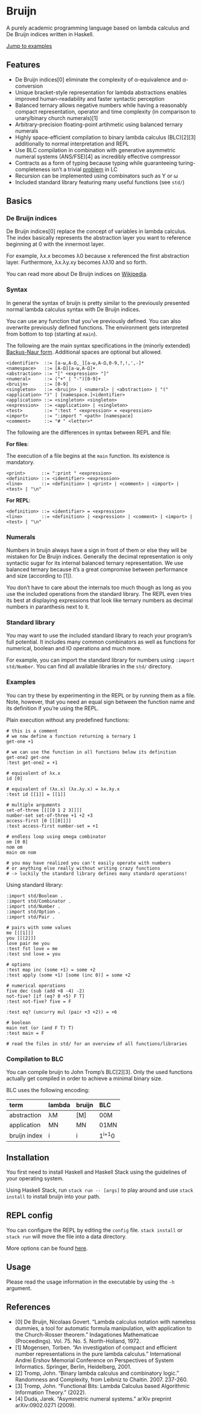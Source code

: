 # Bruijn

A purely academic programming language based on lambda calculus and De
Bruijn indices written in Haskell.

[Jump to examples](#Examples)

## Features

-   De Bruijn indices\[0\] eliminate the complexity of α-equivalence and
    α-conversion
-   Unique bracket-style representation for lambda abstractions enables
    improved human-readability and faster syntactic perception
-   Balanced ternary allows negative numbers while having a reasonably
    compact representation, operator and time complexity (in comparison
    to unary/binary church numerals)\[1\]
-   Arbitrary-precision floating-point artihmetic using balanced ternary
    numerals
-   Highly space-efficient compilation to binary lambda calculus
    (BLC)\[2\]\[3\] additionally to normal interpretation and REPL
-   Use BLC compilation in combination with generative asymmetric
    numeral systems (ANS/FSE)\[4\] as incredibly effective compressor
-   Contracts as a form of typing because typing while guaranteeing
    turing-completeness isn’t a trivial
    [problem](https://cstheory.stackexchange.com/a/31321) in LC
-   Recursion can be implemented using combinators such as Y or ω
-   Included standard library featuring many useful functions (see
    `std/`)

## Basics

### De Bruijn indices

De Bruijn indices\[0\] replace the concept of variables in lambda
calculus. The index basically represents the abstraction layer you want
to reference beginning at 0 with the innermost layer.

For example, λx.x becomes λ0 because x referenced the first abstraction
layer. Furthermore, λx.λy.xy becomes λλ10 and so forth.

You can read more about De Bruijn indices on
[Wikipedia](https://en.wikipedia.org/wiki/De_Bruijn_index).

### Syntax

In general the syntax of bruijn is pretty similar to the previously
presented normal lambda calculus syntax with De Bruijn indices.

You can use any function that you’ve previously defined. You can also
overwrite previously defined functions. The environment gets interpreted
from bottom to top (starting at `main`).

The following are the main syntax specifications in the (minorly
extended) [Backus-Naur
form](https://en.wikipedia.org/wiki/Backus%E2%80%93Naur_form).
Additional spaces are optional but allowed.

    <identifier>  ::= [a-ω,A-Ω,_][a-ω,A-Ω,0-9,?,!,',-]*
    <namespace>   ::= [A-Ω][a-ω,A-Ω]+
    <abstraction> ::= "[" <expression> "]"
    <numeral>     ::= ("+" | "-")[0-9]+
    <bruijn>      ::= [0-9]
    <singleton>   ::= <bruijn> | <numeral> | <abstraction> | "(" <application> ")" | [namespace.]<identifier>
    <application> ::= <singleton> <singleton>
    <expression>  ::= <application> | <singleton>
    <test>        ::= ":test " <expression> = <expression>
    <import>      ::= ":import " <path> [namespace]
    <comment>     ::= "# " <letter>*

The following are the differences in syntax between REPL and file:

**For files**:

The execution of a file begins at the `main` function. Its existence is
mandatory.

    <print>      ::= ":print " <expression>
    <definition> ::= <identifier> <expression>
    <line>       ::= <definition> | <print> | <comment> | <import> | <test> | "\n"

**For REPL**:

    <definition> ::= <identifier> = <expression>
    <line>       ::= <definition> | <expression> | <comment> | <import> | <test> | "\n"

### Numerals

Numbers in bruijn always have a sign in front of them or else they will
be mistaken for De Bruijn indices. Generally the decimal representation
is only syntactic sugar for its internal balanced ternary
representation. We use balanced ternary because it’s a great compromise
between performance and size (according to \[1\]).

You don’t have to care about the internals too much though as long as
you use the included operations from the standard library. The REPL even
tries its best at displaying expressions that look like ternary numbers
as decimal numbers in paranthesis next to it.

### Standard library

You may want to use the included standard library to reach your
program’s full potential. It includes many common combinators as well as
functions for numerical, boolean and IO operations and much more.

For example, you can import the standard library for numbers using
`:import std/Number`. You can find all available libraries in the `std/`
directory.

### Examples

You can try these by experimenting in the REPL or by running them as a
file. Note, however, that you need an equal sign between the function
name and its definition if you’re using the REPL.

Plain execution without any predefined functions:

    # this is a comment
    # we now define a function returning a ternary 1
    get-one +1

    # we can use the function in all functions below its definition
    get-one2 get-one
    :test get-one2 = +1

    # equivalent of λx.x
    id [0]

    # equivalent of (λx.x) (λx.λy.x) = λx.λy.x
    :test id [[1]] = [[1]]

    # multiple arguments
    set-of-three [[[[0 1 2 3]]]]
    number-set set-of-three +1 +2 +3
    access-first [0 [[[0]]]]
    :test access-first number-set = +1

    # endless loop using omega combinator
    om [0 0]
    nom om
    main om nom

    # you may have realized you can't easily operate with numbers
    # or anything else really without writing crazy functions
    # -> luckily the standard library defines many standard operations!

Using standard library:

    :import std/Boolean .
    :import std/Combinator .
    :import std/Number .
    :import std/Option .
    :import std/Pair .

    # pairs with some values
    me [[[1]]]
    you [[[2]]]
    love pair me you
    :test fst love = me
    :test snd love = you

    # options
    :test map inc (some +1) = some +2
    :test apply (some +1) [some (inc 0)] = some +2

    # numerical operations
    five dec (sub (add +8 -4) -2)
    not-five? [if (eq? 0 +5) F T]
    :test not-five? five = F

    :test eq? (uncurry mul (pair +3 +2)) = +6

    # boolean
    main not (or (and F T) T)
    :test main = F

    # read the files in std/ for an overview of all functions/libraries

### Compilation to BLC

You can compile bruijn to John Tromp’s BLC\[2\]\[3\]. Only the used
functions actually get compiled in order to achieve a minimal binary
size.

BLC uses the following encoding:

| term         | lambda | bruijn | BLC              |
|:-------------|:-------|:-------|:-----------------|
| abstraction  | λM     | \[M\]  | 00M              |
| application  | MN     | MN     | 01MN             |
| bruijn index | i      | i      | 1<sup>i+1</sup>0 |

## Installation

You first need to install Haskell and Haskell Stack using the guidelines
of your operating system.

Using Haskell Stack, run `stack run -- [args]` to play around and use
`stack install` to install bruijn into your path.

## REPL config

You can configure the REPL by editing the `config` file. `stack install`
or `stack run` will move the file into a data directory.

More options can be found
[here](https://github.com/judah/haskeline/wiki/UserPreferences).

## Usage

Please read the usage information in the executable by using the `-h`
argument.

## References

-   \[0\] De Bruijn, Nicolaas Govert. “Lambda calculus notation with
    nameless dummies, a tool for automatic formula manipulation, with
    application to the Church-Rosser theorem.” Indagationes Mathematicae
    (Proceedings). Vol. 75. No. 5. North-Holland, 1972.
-   \[1\] Mogensen, Torben. “An investigation of compact and efficient
    number representations in the pure lambda calculus.” International
    Andrei Ershov Memorial Conference on Perspectives of System
    Informatics. Springer, Berlin, Heidelberg, 2001.
-   \[2\] Tromp, John. “Binary lambda calculus and combinatory logic.”
    Randomness and Complexity, from Leibniz to Chaitin. 2007. 237-260.
-   \[3\] Tromp, John. “Functional Bits: Lambda Calculus based
    Algorithmic Information Theory.” (2022).
-   \[4\] Duda, Jarek. “Asymmetric numeral systems.” arXiv preprint
    arXiv:0902.0271 (2009).
